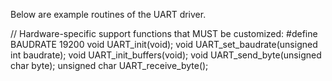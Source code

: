 Below are example routines of the UART driver.

  // Hardware-specific support functions that MUST be customized:
  #define BAUDRATE 19200
  void UART_init(void);
  void UART_set_baudrate(unsigned int baudrate);
  void UART_init_buffers(void);
  void UART_send_byte(unsigned char byte);
  unsigned char UART_receive_byte();
